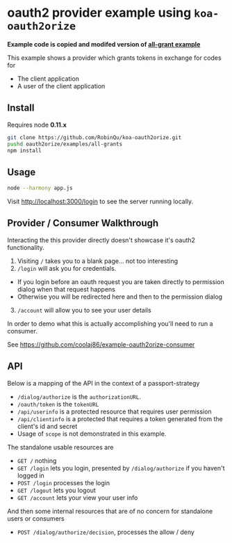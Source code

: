 # oauth2 provider example using `koa-oauth2orize`

**Example code is copied and modifed version of [all-grant example](https://github.com/jaredhanson/oauth2orize/tree/master/examples/all-grants)**


This example shows a provider which grants tokens in exchange for codes for

  * The client application
  * A user of the client application

## Install

Requires node **0.11.x**

```bash
git clone https://github.com/RobinQu/koa-oauth2orize.git
pushd oauth2orize/examples/all-grants
npm install
```

## Usage

```bash
node --harmony app.js
```

Visit <http://localhost:3000/login> to see the server running locally.

## Provider / Consumer Walkthrough

Interacting the this provider directly doesn't showcase it's oauth2 functionality.

1. Visiting `/` takes you to a blank page... not too interesting
2. `/login` will ask you for credentials.
  * If you login before an oauth request you are taken directly to permission dialog when that request happens
  * Otherwise you will be redirected here and then to the permission dialog
3. `/account` will allow you to see your user details

In order to demo what this is actually accomplishing you'll need to run a consumer.

See <https://github.com/coolaj86/example-oauth2orize-consumer>

## API

Below is a mapping of the API in the context of a passport-strategy

* `/dialog/authorize` is the `authorizationURL`.
* `/oauth/token` is the `tokenURL`
* `/api/userinfo` is a protected resource that requires user permission
* `/api/clientinfo` is a protected that requires a token generated from the client's id and secret
* Usage of `scope` is not demonstrated in this example.

The standalone usable resources are

* `GET /` nothing
* `GET /login` lets you login, presented by `/dialog/authorize` if you haven't logged in
* `POST /login` processes the login
* `GET /logout` lets you logout
* `GET /account` lets your view your user info

And then some internal resources that are of no concern for standalone users or consumers

* `POST /dialog/authorize/decision`, processes the allow / deny
